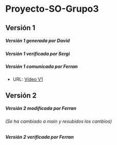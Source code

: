 # Proyecto-SO-Grupo3

## Versión 1

##### Versión 1 generada por David
##### Versión 1 verificada por Sergi
##### Versión 1 comunicada por Ferran 
- URL: [Vídeo V1](https://www.youtube.com/watch?v=ZR2qrZJVmGo&t=175s "Video V1")

## Versión 2

##### Versión 2 modificada por Ferran
###### (Se ha cambiado a main y resubidos los cambios)
##### Versión 2 verificada por Ferran
